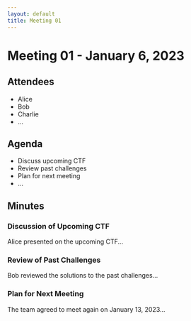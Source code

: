 ```yaml
---
layout: default
title: Meeting 01
---
```


# Meeting 01 - January 6, 2023

## Attendees

* Alice
* Bob
* Charlie
* ...

## Agenda

* Discuss upcoming CTF
* Review past challenges
* Plan for next meeting
* ...

## Minutes

### Discussion of Upcoming CTF

Alice presented on the upcoming CTF...

### Review of Past Challenges

Bob reviewed the solutions to the past challenges...

### Plan for Next Meeting

The team agreed to meet again on January 13, 2023...
